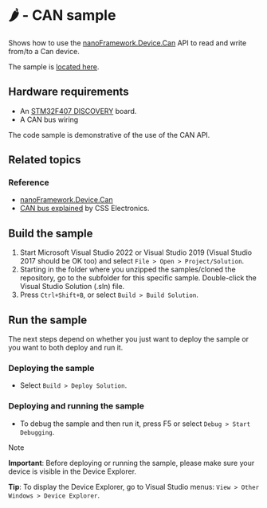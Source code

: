 # 🌶️ - CAN sample

Shows how to use the [nanoFramework.Device.Can](http://docs.nanoframework.net/api/nanoFramework.Device.Can.html) API to read and write from/to a Can device.

The sample is [located here](./Can.TestApp/Program.cs).

## Hardware requirements

- An [STM32F407 DISCOVERY](https://www.st.com/en/evaluation-tools/stm32f4discovery.html) board.
- A CAN bus wiring

The code sample is demonstrative of the use of the CAN API.

## Related topics

### Reference

- [nanoFramework.Device.Can](http://docs.nanoframework.net/api/nanoFramework.Device.Can.html)
- [CAN bus explained](https://www.csselectronics.com/screen/page/simple-intro-to-can-bus/language/en) by CSS Electronics.

## Build the sample

1. Start Microsoft Visual Studio 2022 or Visual Studio 2019 (Visual Studio 2017 should be OK too) and select `File > Open > Project/Solution`.
1. Starting in the folder where you unzipped the samples/cloned the repository, go to the subfolder for this specific sample. Double-click the Visual Studio Solution (.sln) file.
1. Press `Ctrl+Shift+B`, or select `Build > Build Solution`.

## Run the sample

The next steps depend on whether you just want to deploy the sample or you want to both deploy and run it.

### Deploying the sample

- Select `Build > Deploy Solution`.

### Deploying and running the sample

- To debug the sample and then run it, press F5 or select `Debug > Start Debugging`.

> [!NOTE]
>
> **Important**: Before deploying or running the sample, please make sure your device is visible in the Device Explorer.
>
> **Tip**: To display the Device Explorer, go to Visual Studio menus: `View > Other Windows > Device Explorer`.
